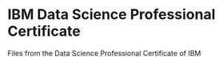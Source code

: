 # IBM Data Science Professional Certificate
Files from the Data Science Professional Certificate of IBM
